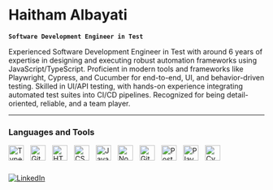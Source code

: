 # Haitham Albayati

**`Software Development Engineer in Test`**

Experienced Software Development Engineer in Test with around 6 years of expertise in designing and executing robust
automation frameworks using JavaScript/TypeScript. Proficient in modern tools and frameworks like Playwright, Cypress,
and Cucumber for end-to-end, UI, and behavior-driven testing. Skilled in UI/API testing, with hands-on experience
integrating automated test suites into CI/CD pipelines. Recognized for being detail-oriented, reliable, and a team player.

---

### Languages and Tools

<img align="left" alt="TypeScript" width="30px" style="padding-right:10px;" src="https://cdn.jsdelivr.net/gh/devicons/devicon/icons/typescript/typescript-plain.svg" />
<img align="left" alt="Git" width="30px" style="padding-right:10px;" src="https://cdn.jsdelivr.net/gh/devicons/devicon/icons/git/git-original.svg" />
<img align="left" alt="HTML" width="30px" style="padding-right:10px;" src="https://cdn.jsdelivr.net/gh/devicons/devicon/icons/html5/html5-plain.svg" />
<img align="left" alt="CSS" width="30px" style="padding-right:10px;" src="https://cdn.jsdelivr.net/gh/devicons/devicon/icons/css3/css3-plain.svg" />
<img align="left" alt="JavaScript" width="30px" style="padding-right:10px;" src="https://cdn.jsdelivr.net/gh/devicons/devicon/icons/javascript/javascript-plain.svg" />
<img align="left" alt="NodeJS" width="30px" style="padding-right:10px;" src="https://cdn.jsdelivr.net/gh/devicons/devicon/icons/nodejs/nodejs-original.svg" />
<img align="left" alt="GitHub" width="30px" style="padding-right:10px;" src="https://cdn.jsdelivr.net/gh/devicons/devicon/icons/github/github-original.svg" />
<img align="left" alt="Postman" width="30px" style="padding-right:10px;" src="https://cdn.jsdelivr.net/gh/devicons/devicon/icons/postman/postman-original.svg"/>
<img align="left" alt="Playwright" width="30px" style="padding-right:10px;" src="https://playwright.dev/img/playwright-logo.svg"/>
<img align="left" alt="Cypress" width="30px" style="padding-right:10px;" src="https://img.shields.io/badge/Cypress-04C38E?style=flat-square&logo=cypress&logoColor=white" />
<br />

#
[![LinkedIn](https://img.shields.io/badge/LinkedIn-HaithamAlbayati-blue?logo=linkedin)](https://www.linkedin.com/in/haitham-albayati/)
